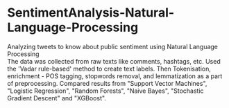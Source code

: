 # SentimentAnalysis-Natural-Language-Processing
Analyzing tweets to know about public sentiment using Natural Language Processing  
The data was collected from raw texts like comments, hashtags, etc. Used the 'Vadar rule-based' method to create
text labels. 
Then Tokenisation, enrichment - POS tagging, stopwords removal, and lemmatization as a part of
preprocessing. 
Compared results from "Support Vector Machines", "Logistic Regression", "Random Forests", "Naive Bayes",
"Stochastic Gradient Descent" and "XGBoost".

